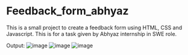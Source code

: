 # Feedback_form_abhyaz

This is a small project to create a feedback form using HTML, CSS and Javascript.
This is for a task given by Abhyaz internship in SWE role.


Output:
![image](https://github.com/jumankaushik/Feedback_form_abhyaz/assets/106555772/37a97558-91bb-4954-ae3b-14f240842d03)
![image](https://github.com/jumankaushik/Feedback_form_abhyaz/assets/106555772/1f46d700-7909-46fa-90e2-634aad8d36c9)
![image](https://github.com/jumankaushik/Feedback_form_abhyaz/assets/106555772/490ffb43-80cc-4d71-8c3f-4aec27b97112)


